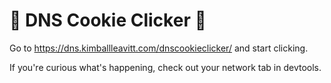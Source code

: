 # 🍪 DNS Cookie Clicker 🍪

Go to https://dns.kimballleavitt.com/dnscookieclicker/ and start clicking.

If you're curious what's happening, check out your network tab in devtools.
